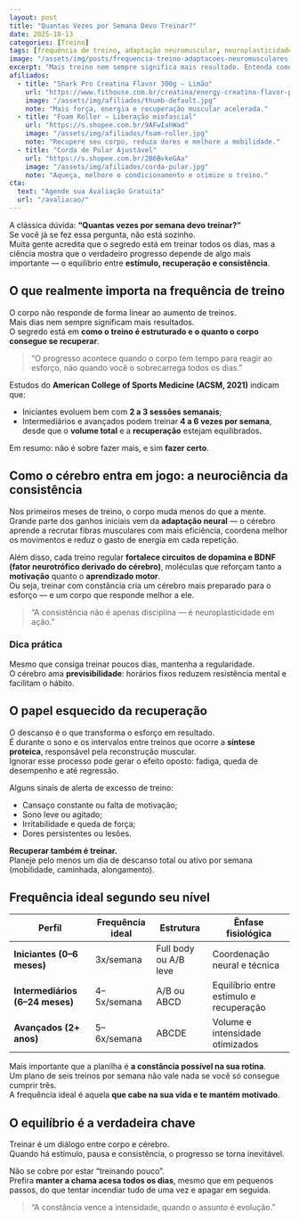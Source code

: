 ```yaml
---
layout: post
title: "Quantas Vezes por Semana Devo Treinar?"
date: 2025-10-13
categories: [Treino]
tags: [frequência de treino, adaptação neuromuscular, neuroplasticidade, recuperação, consistência, treino de força, dopamina, BDNF, performance]
image: "/assets/img/posts/frequencia-treino-adaptacoes-neuromusculares.jpg"
excerpt: "Mais treino nem sempre significa mais resultado. Entenda como a frequência ideal equilibra estímulo, recuperação e consistência neural para evoluir de verdade."
afiliados:
  - title: "Shark Pro Creatina Flavor 300g — Limão"
    url: "https://www.fithouse.com.br/creatina/energy-creatina-flavor-pote-300g-sabor-limao-shark-pro?am=mdsuplementos&parceiro=10447&cupom=mdsuplementos5"
    image: "/assets/img/afiliados/thumb-default.jpg"
    note: "Mais força, energia e recuperação muscular acelerada."
  - title: "Foam Roller — Liberação miofascial"
    url: "https://s.shopee.com.br/9AFwIahWad"
    image: "/assets/img/afiliados/foam-roller.jpg"
    note: "Recupere seu corpo, reduza dores e melhore a mobilidade."
  - title: "Corda de Pular Ajustável"
    url: "https://s.shopee.com.br/2B6BvkeGAa"
    image: "/assets/img/afiliados/corda-pular.jpg"
    note: "Aqueça, melhore o condicionamento e otimize o treino."
cta:
  text: "Agende sua Avaliação Gratuita"
  url: "/avaliacao/"
---
```


A clássica dúvida: **“Quantas vezes por semana devo treinar?”**  
Se você já se fez essa pergunta, não está sozinho.  
Muita gente acredita que o segredo está em treinar todos os dias, mas a ciência mostra que o verdadeiro progresso depende de algo mais importante — o equilíbrio entre **estímulo, recuperação e consistência**.

## O que realmente importa na frequência de treino

O corpo não responde de forma linear ao aumento de treinos.  
Mais dias nem sempre significam mais resultados.  
O segredo está em **como o treino é estruturado e o quanto o corpo consegue se recuperar**.

> “O progresso acontece quando o corpo tem tempo para reagir ao esforço, não quando você o sobrecarrega todos os dias.”

Estudos do **American College of Sports Medicine (ACSM, 2021)** indicam que:
- Iniciantes evoluem bem com **2 a 3 sessões semanais**;  
- Intermediários e avançados podem treinar **4 a 6 vezes por semana**,  
  desde que o **volume total** e a **recuperação** estejam equilibrados.

Em resumo: não é sobre fazer mais, e sim **fazer certo**.

## Como o cérebro entra em jogo: a neurociência da consistência

Nos primeiros meses de treino, o corpo muda menos do que a mente.  
Grande parte dos ganhos iniciais vem da **adaptação neural** — o cérebro aprende a recrutar fibras musculares com mais eficiência, coordena melhor os movimentos e reduz o gasto de energia em cada repetição.

Além disso, cada treino regular **fortalece circuitos de dopamina e BDNF (fator neurotrófico derivado do cérebro)**, moléculas que reforçam tanto a **motivação** quanto o **aprendizado motor**.  
Ou seja, treinar com constância cria um cérebro mais preparado para o esforço — e um corpo que responde melhor a ele.

> “A consistência não é apenas disciplina — é neuroplasticidade em ação.”

### Dica prática

Mesmo que consiga treinar poucos dias, mantenha a regularidade.  
O cérebro ama **previsibilidade**: horários fixos reduzem resistência mental e facilitam o hábito.

## O papel esquecido da recuperação

O descanso é o que transforma o esforço em resultado.  
É durante o sono e os intervalos entre treinos que ocorre a **síntese proteica**, responsável pela reconstrução muscular.  
Ignorar esse processo pode gerar o efeito oposto: fadiga, queda de desempenho e até regressão.

Alguns sinais de alerta de excesso de treino:
- Cansaço constante ou falta de motivação;  
- Sono leve ou agitado;  
- Irritabilidade e queda de força;  
- Dores persistentes ou lesões.

**Recuperar também é treinar.**  
Planeje pelo menos um dia de descanso total ou ativo por semana (mobilidade, caminhada, alongamento).

## Frequência ideal segundo seu nível

| Perfil | Frequência ideal | Estrutura | Ênfase fisiológica |
|---------|-----------------|------------|--------------------|
| **Iniciantes (0–6 meses)** | 3x/semana | Full body ou A/B leve | Coordenação neural e técnica |
| **Intermediários (6–24 meses)** | 4–5x/semana | A/B ou ABCD | Equilíbrio entre estímulo e recuperação |
| **Avançados (2+ anos)** | 5–6x/semana | ABCDE | Volume e intensidade otimizados |

Mais importante que a planilha é **a constância possível na sua rotina**.  
Um plano de seis treinos por semana não vale nada se você só consegue cumprir três.  
A frequência ideal é aquela **que cabe na sua vida e te mantém motivado**.

## O equilíbrio é a verdadeira chave

Treinar é um diálogo entre corpo e cérebro.  
Quando há estímulo, pausa e consistência, o progresso se torna inevitável.  

Não se cobre por estar “treinando pouco”.  
Prefira **manter a chama acesa todos os dias**, mesmo que em pequenos passos, do que tentar incendiar tudo de uma vez e apagar em seguida.

> “A constância vence a intensidade, quando o assunto é evolução.”
